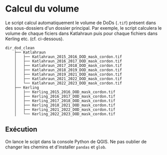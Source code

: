 # Calcul du volume

Le script calcul automatiquement le volume de DoDs (`.tif`) présent dans des
sous-dossiers d'un dossier principal. Par exemple, le script calculera le volume
de chaque ficiers dans Katlahraun puis pour chaque fichiers dans Kerling etc.
(cf. ci-dessous).

```
dir_dod_clean
    ├── Katlahraun
    │   ├── Katlahraun_2015_2016_DOD_mask_cordon.tif
    │   ├── Katlahraun_2016_2017_DOD_mask_cordon.tif
    │   ├── Katlahraun_2017_2018_DOD_mask_cordon.tif
    │   ├── Katlahraun_2018_2019_DOD_mask_cordon.tif
    │   ├── Katlahraun_2019_2021_DOD_mask_cordon.tif
    │   ├── Katlahraun_2021_2022_DOD_mask_cordon.tif
    │   └── Katlahraun_2022_2023_DOD_mask_cordon.tif
    ├── Kerling
    │   ├── Kerling_2015_2016_DOD_mask_cordon.tif
    │   ├── Kerling_2016_2017_DOD_mask_cordon.tif
    │   ├── Kerling_2017_2018_DOD_mask_cordon.tif
    │   ├── Kerling_2018_2021_DOD_mask_cordon.tif
    │   ├── Kerling_2021_2022_DOD_mask_cordon.tif
    │   └── Kerling_2022_2023_DOD_mask_cordon.tif
```

## Exécution

On lance le scipt dans la console Python de QGIS. Ne pas oublier de changer les
chemins et d'installer `pandas` et `glob`.

